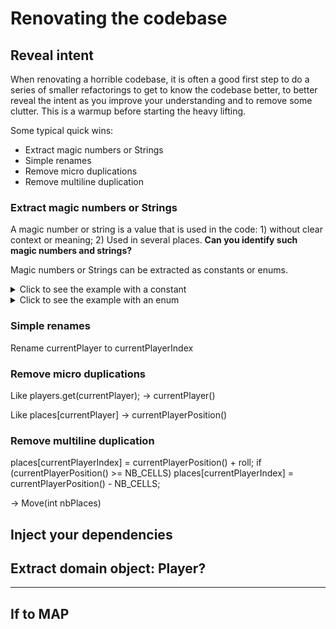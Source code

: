 # Renovating the codebase

## Reveal intent

When renovating a horrible codebase, it is often a good first step to do a series of smaller refactorings to get to know the codebase better, to better reveal the intent as you improve your understanding and to remove some clutter. This is a warmup before starting the heavy lifting.

Some typical quick wins:

* Extract magic numbers or Strings
* Simple renames
* Remove micro duplications
* Remove multiline duplication


### Extract magic numbers or Strings

A magic number or string is a value that is used in the code: 1) without clear context or meaning; 2) Used in several places.
**Can you identify such magic numbers and strings?**

Magic numbers or Strings can be extracted as constants or enums. 

<details>
  <summary>Click to see the example with a constant</summary>
  <p>
    
  Like NB_CELLS
  
  </p>
</details>

<details>
  <summary>Click to see the example with an enum </summary>
  <p>
    
  Like POP, SCIENCE, SPORT, ROCK to an enum QuestionCategorie
  
  </p>
</details>


### Simple renames

Rename currentPlayer to currentPlayerIndex

### Remove micro duplications

Like players.get(currentPlayer); -> currentPlayer()

Like places[currentPlayer] -> currentPlayerPosition()

### Remove multiline duplication

places[currentPlayerIndex] = currentPlayerPosition() + roll;
if (currentPlayerPosition() >= NB_CELLS) places[currentPlayerIndex] = currentPlayerPosition() - NB_CELLS;

-> Move(int nbPlaces)

## Inject your dependencies

## Extract domain object: Player?
---
## If to MAP









